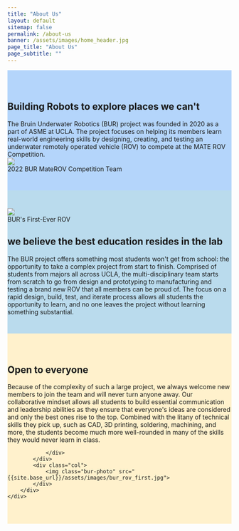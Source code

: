 ```yaml
---
title: "About Us"
layout: default
sitemap: false
permalink: /about-us
banner: /assets/images/home_header.jpg
page_title: "About Us"
page_subtitle: ""
---
```

<section style="background-color:rgb(180,213,251);padding-top:40px;padding-bottom:40px;">
    <div class="bur-wide-container">
        <div class="row bur-subteam-row">
            <div class="col">
                <h1>Building Robots to explore places we can't</h1>
                <div class="bur-text-large">
                    The Bruin Underwater Robotics (BUR) project was founded in 2020 as a part of ASME at UCLA. The project focuses on helping its members learn real-world engineering skills by designing, creating, and testing an underwater remotely operated vehicle (ROV) to compete at the MATE ROV Competition.
                </div>
            </div>
            <div class="col">
                <img class="bur-photo" src="{{site.base_url}}/assets/images/bur_comp_2022.jpg">
                <div class="bur-caption">2022 BUR MateROV Competition Team</div>
            </div>
        </div>
    </div>
</section>

<section style="background-color:rgb(186,219,237);padding-top:40px;padding-bottom:40px;">
    <div class="bur-wide-container">
        <div class="row bur-subteam-row">
            <div class="col">
                <img class="bur-photo" src="{{site.base_url}}/assets/images/bur_rov_first.jpg">
                <div class="bur-caption">BUR's First-Ever ROV</div>
            </div>
            <div class="col">
                <h1>we believe the best education resides in the lab</h1>
                <div class="bur-text-large">
                    The BUR project offers something most students won't get from school: the opportunity to take a complex project from start to finish. Comprised of students from majors all across UCLA, the multi-disciplinary team starts from scratch to go from design and prototyping to manufacturing and testing a brand new ROV that all members can be proud of. The focus on a rapid design, build, test, and iterate process allows all students the opportunity to learn, and no one leaves the project without learning something substantial. 
                </div>
            </div>
        </div>
    </div>
</section>

<section style="background-color:rgb(255,241,204);padding-top:40px;padding-bottom:40px;">
    <div class="bur-wide-container">
        <div class="row bur-subteam-row">
            <div class="col">
                <h1>Open to everyone</h1>
                <div class="bur-text-large">
                    Because of the complexity of such a large project, we always welcome new members to join the team and will never turn anyone away. Our collaborative mindset allows all students to build essential communication and leadership abilities as they ensure that everyone's ideas are considered and only the best ones rise to the top. Combined with the litany of technical skills they pick up, such as CAD, 3D printing, soldering, machining, and more, the students become much more well-rounded in many of the skills they would never learn in class.

                </div>
            </div>
            <div class="col">
                <img class="bur-photo" src="{{site.base_url}}/assets/images/bur_rov_first.jpg">
            </div>
        </div>
    </div>
</section>
